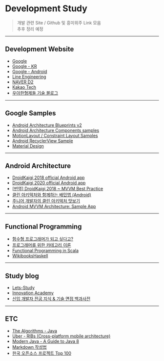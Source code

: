 # Development Study

> 개발 관련 Site / Github 및 흥미위주 Link 모음   
> 추후 정리 예정

****
## Development Website
- [Google](https://developers.googleblog.com/)
- [Google - KR](https://developers-kr.googleblog.com/)
- [Google - Android](https://developer.android.com/)
- [Line Engineering](https://engineering.linecorp.com/ko/blog/)
- [NAVER D2](https://d2.naver.com/home)
- [Kakao Tech](https://tech.kakao.com/)
- [우아한형제들 기술 블로그](http://woowabros.github.io/)

****
## Google Samples
- [Android Architecture Blueprints v2](https://github.com/googlesamples/android-architecture)
- [Android Architecture Components samples](https://github.com/googlesamples/android-architecture-components)
- [MotionLayout / Constraint Layout Samples](https://github.com/googlesamples/android-ConstraintLayoutExamples)
- [Android RecyclerView Sample](https://github.com/googlesamples/android-RecyclerView)
- [Material Design](https://material.io/)

****
## Android Architecture
- [DroidKaigi 2018 official Android app](https://github.com/DroidKaigi/conference-app-2018)
- [DroidKaigi 2020 official Android app](https://github.com/DroidKaigi/conference-app-2020)
- [[번역] DroidKaigi 2018 ~ MVVM Best Practice](http://pluu.github.io/blog/android/droidkaigi/2018/06/24/droidkaigi-mvvm/)
- [클린 아키텍처와 함께하는 배민앱 (Android)](http://woowabros.github.io/experience/2019/01/17/baeminapp-clean-architecture.html)
- [주니어 개발자의 클린 아키텍처 맛보기](http://woowabros.github.io/tools/2019/10/02/clean-architecture-experience.html)
- [Android MVVM Architecture: Sample App](https://github.com/MindorksOpenSource/android-mvvm-architecture)

****
## Functional Programming
- [함수형 프로그래머가 되고 싶다고?](https://github.com/FEDevelopers/tech.description/wiki/%ED%95%A8%EC%88%98%ED%98%95-%ED%94%84%EB%A1%9C%EA%B7%B8%EB%9E%98%EB%A8%B8%EA%B0%80-%EB%90%98%EA%B3%A0-%EC%8B%B6%EB%8B%A4%EA%B3%A0%3F-(Part-1))
- [프로그래머를 위한 카테고리 이론](https://github.com/pilgwon/CategoryTheory)
- [Functional Programming in Scala](https://github.com/kpug/fpis)
- [WikibooksHaskell](https://wikidocs.net/book/204)

****
## Study blog
- [Lets-Study](https://github.com/JoMingyu/Lets-Study)
- [Innovation Academy](https://github.com/innovationacademy-kr/software-resources)
- [신입 개발자 전공 지식 & 기술 면접 백과사전](https://github.com/gyoogle/tech-interview-for-developer)

****
## ETC
- [The Algorithms - Java](https://github.com/TheAlgorithms/Java)
- [Uber - RIBs (Cross-platform mobile architecture)](https://github.com/uber/RIBs)
- [Modern Java - A Guide to Java 8](https://github.com/winterbe/java8-tutorial)
- [Markdown 작성법](https://gist.github.com/ihoneymon/652be052a0727ad59601#file-gistfile1-md)
- [한국 오픈소스 프로젝트 Top 100](https://medium.com/supple/%ED%95%9C%EA%B5%AD-%EC%98%A4%ED%94%88%EC%86%8C%EC%8A%A4-%ED%94%84%EB%A1%9C%EC%A0%9D%ED%8A%B8-top-100-739dafc082cf)
